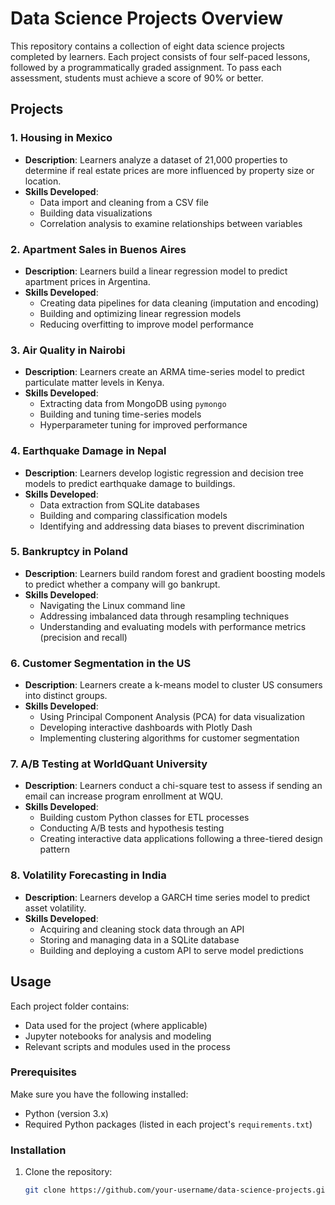 # Data Science Projects Overview

This repository contains a collection of eight data science projects completed by learners. Each project consists of four self-paced lessons, followed by a programmatically graded assignment. To pass each assessment, students must achieve a score of 90% or better.

## Projects

### 1. Housing in Mexico
- **Description**: Learners analyze a dataset of 21,000 properties to determine if real estate prices are more influenced by property size or location.
- **Skills Developed**:
  - Data import and cleaning from a CSV file
  - Building data visualizations
  - Correlation analysis to examine relationships between variables

### 2. Apartment Sales in Buenos Aires
- **Description**: Learners build a linear regression model to predict apartment prices in Argentina.
- **Skills Developed**:
  - Creating data pipelines for data cleaning (imputation and encoding)
  - Building and optimizing linear regression models
  - Reducing overfitting to improve model performance

### 3. Air Quality in Nairobi
- **Description**: Learners create an ARMA time-series model to predict particulate matter levels in Kenya.
- **Skills Developed**:
  - Extracting data from MongoDB using `pymongo`
  - Building and tuning time-series models
  - Hyperparameter tuning for improved performance

### 4. Earthquake Damage in Nepal
- **Description**: Learners develop logistic regression and decision tree models to predict earthquake damage to buildings.
- **Skills Developed**:
  - Data extraction from SQLite databases
  - Building and comparing classification models
  - Identifying and addressing data biases to prevent discrimination

### 5. Bankruptcy in Poland
- **Description**: Learners build random forest and gradient boosting models to predict whether a company will go bankrupt.
- **Skills Developed**:
  - Navigating the Linux command line
  - Addressing imbalanced data through resampling techniques
  - Understanding and evaluating models with performance metrics (precision and recall)

### 6. Customer Segmentation in the US
- **Description**: Learners create a k-means model to cluster US consumers into distinct groups.
- **Skills Developed**:
  - Using Principal Component Analysis (PCA) for data visualization
  - Developing interactive dashboards with Plotly Dash
  - Implementing clustering algorithms for customer segmentation

### 7. A/B Testing at WorldQuant University
- **Description**: Learners conduct a chi-square test to assess if sending an email can increase program enrollment at WQU.
- **Skills Developed**:
  - Building custom Python classes for ETL processes
  - Conducting A/B tests and hypothesis testing
  - Creating interactive data applications following a three-tiered design pattern

### 8. Volatility Forecasting in India
- **Description**: Learners develop a GARCH time series model to predict asset volatility.
- **Skills Developed**:
  - Acquiring and cleaning stock data through an API
  - Storing and managing data in a SQLite database
  - Building and deploying a custom API to serve model predictions

## Usage
Each project folder contains:
- Data used for the project (where applicable)
- Jupyter notebooks for analysis and modeling
- Relevant scripts and modules used in the process

### Prerequisites
Make sure you have the following installed:
- Python (version 3.x)
- Required Python packages (listed in each project's `requirements.txt`)

### Installation
1. Clone the repository:
   ```bash
   git clone https://github.com/your-username/data-science-projects.git

